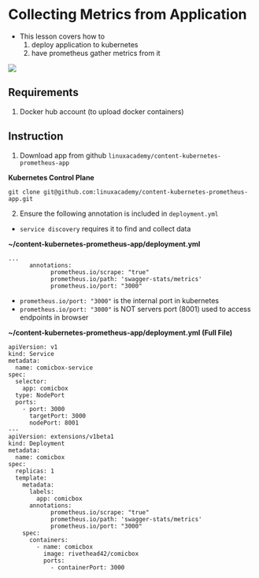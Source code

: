 # Collecting Metrics from Application

- This lesson covers how to 
    1. deploy application to kubernetes
    2. have prometheus gather metrics from it

<img src="https://user-images.githubusercontent.com/6856382/222991465-1afca741-7fbc-4d69-953b-79055ddef5ca.png">

## Requirements

1. Docker hub account (to upload docker containers)

## Instruction

1. Download app from github `linuxacademy/content-kubernetes-prometheus-app`

**Kubernetes Control Plane**
```
git clone git@github.com:linuxacademy/content-kubernetes-prometheus-app.git
```

2. Ensure the following annotation is included in `deployment.yml`
- `service discovery` requires it to find and collect data

**~/content-kubernetes-prometheus-app/deployment.yml**
```
...
      annotations:
            prometheus.io/scrape: "true"
            prometheus.io/path: 'swagger-stats/metrics'
            prometheus.io/port: "3000"
```

- `prometheus.io/port: "3000"` is the internal port in kubernetes
- `prometheus.io/port: "3000"` is NOT servers port (8001) used to access endpoints in browser

**~/content-kubernetes-prometheus-app/deployment.yml (Full File)**
```
apiVersion: v1
kind: Service
metadata:
  name: comicbox-service
spec:
  selector:
    app: comicbox
  type: NodePort
  ports:
    - port: 3000
      targetPort: 3000
      nodePort: 8001
---
apiVersion: extensions/v1beta1
kind: Deployment
metadata:
  name: comicbox
spec:
  replicas: 1
  template:
    metadata:
      labels:
        app: comicbox
      annotations:
            prometheus.io/scrape: "true"
            prometheus.io/path: 'swagger-stats/metrics'
            prometheus.io/port: "3000"
    spec:
      containers:
        - name: comicbox
          image: rivethead42/comicbox
          ports:
            - containerPort: 3000
```

#